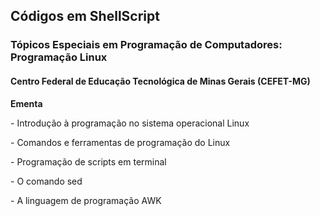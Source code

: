 ## Códigos em ShellScript 
### Tópicos Especiais em Programação de Computadores: Programação Linux
#### Centro Federal de Educação Tecnológica de Minas Gerais (CEFET-MG)
<p><b>Ementa</b>
<p>- Introdução à programação no sistema operacional Linux
<p>- Comandos e ferramentas de programação do Linux
<p>- Programação de scripts em terminal
<p>- O comando sed
<p>- A linguagem de programação AWK
